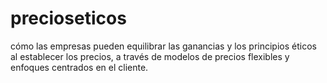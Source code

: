 # precioseticos
cómo las empresas pueden equilibrar las ganancias y los principios éticos al establecer los precios, a través de modelos de precios flexibles y enfoques centrados en el cliente. 
